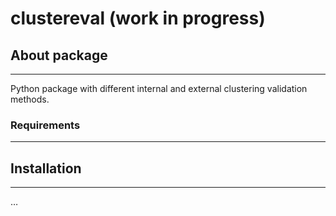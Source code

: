 # clustereval (work in progress)

## About package
---
Python package with different internal and external clustering validation methods.

### Requirements
---


## Installation
---

&hellip;

